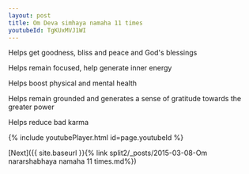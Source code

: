 ```yaml
---
layout: post
title: Om Deva simhaya namaha 11 times
youtubeId: TgKUxMVJ1WI
---
```

 
 
Helps get goodness, bliss and peace and God's blessings
 
Helps remain focused, help generate inner energy 
 
Helps boost physical and mental health 
 
Helps remain grounded and generates a sense of gratitude towards the greater power 
 
Helps reduce bad karma
 
 
 
 


{% include youtubePlayer.html id=page.youtubeId %}
 
[Next]({{ site.baseurl }}{% link  split2/_posts/2015-03-08-Om nararshabhaya namaha 11 times.md%})
 
